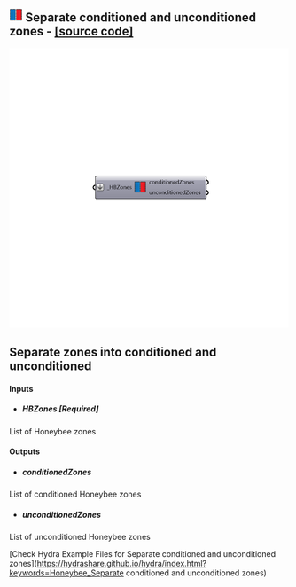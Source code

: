 ## ![](../../images/icons/Separate_conditioned_and_unconditioned_zones.png) Separate conditioned and unconditioned zones - [[source code]](https://github.com/mostaphaRoudsari/honeybee/tree/master/src/Honeybee_Separate%20conditioned%20and%20unconditioned%20zones.py)

![](../../images/components/Separate_conditioned_and_unconditioned_zones.png)

Separate zones into conditioned and unconditioned
 -
 

#### Inputs
* ##### HBZones [Required]
List of Honeybee zones

#### Outputs
* ##### conditionedZones
List of conditioned Honeybee zones
* ##### unconditionedZones
List of unconditioned Honeybee zones


[Check Hydra Example Files for Separate conditioned and unconditioned zones](https://hydrashare.github.io/hydra/index.html?keywords=Honeybee_Separate conditioned and unconditioned zones)